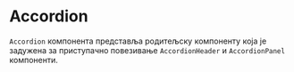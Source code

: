 # Accordion

`Accordion` компонента представља родитељску компоненту која је задужена за приступачно повезивање
`AccordionHeader` и `AccordionPanel` компоненти.